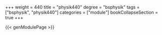 +++
weight = 440
title = "physik440"
degree = "bsphysik"
tags = ["bsphysik", "physik440"]
categories = ["module"]
bookCollapseSection = true
+++

{{< genModulePage >}}

